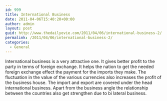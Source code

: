 ```yaml
---
id: 999
title: International Business
date: 2011-04-06T15:40:20+00:00
author: admin
layout: post
guid: http://www.thedailyevie.com/2011/04/06/international-business-2/
permalink: /2011/04/06/international-business-2/
categories:
  - General
---
```

International business is a very attractive one. It gives better profit to the party in terms of foreign exchange. It helps the nation to get the needed foreign exchange effect the payment for the imports they make. The fluctuation in the value of the various currencies also increases the profit of the business house. The import and export are covered under the head international business. Apart from the business angle the relationship between the countries also get strengthen due to bi lateral business.